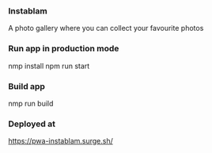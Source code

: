 ### Instablam

A photo gallery where you can collect your favourite photos

### Run app in production mode

nmp install
npm run start

### Build app

nmp run build

### Deployed at

https://pwa-instablam.surge.sh/